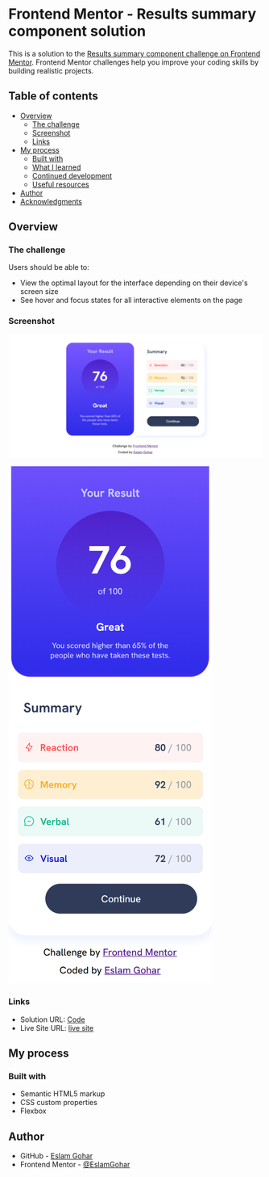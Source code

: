 # Frontend Mentor - Results summary component solution

This is a solution to the [Results summary component challenge on Frontend Mentor](https://www.frontendmentor.io/challenges/results-summary-component-CE_K6s0maV). Frontend Mentor challenges help you improve your coding skills by building realistic projects. 

## Table of contents

- [Overview](#overview)
  - [The challenge](#the-challenge)
  - [Screenshot](#screenshot)
  - [Links](#links)
- [My process](#my-process)
  - [Built with](#built-with)
  - [What I learned](#what-i-learned)
  - [Continued development](#continued-development)
  - [Useful resources](#useful-resources)
- [Author](#author)
- [Acknowledgments](#acknowledgments)

## Overview

### The challenge

Users should be able to:

- View the optimal layout for the interface depending on their device's screen size
- See hover and focus states for all interactive elements on the page

### Screenshot

![desktop_preview](./design/desktop_preview.png)

![mobile_preview](./design/mobile_preview.png)


### Links

- Solution URL: [Code](https://github.com/EslamGohar/result-summary-component)
- Live Site URL: [live site](https://eslamx-result-summary.netlify.app/)

## My process

### Built with

- Semantic HTML5 markup
- CSS custom properties
- Flexbox

## Author

- GitHub - [Eslam Gohar](https://github.com/EslamGohar)
- Frontend Mentor - [@EslamGohar](https://www.frontendmentor.io/profile/EslamGohar)
